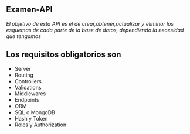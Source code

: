 ## Examen-API

*El objetivo de esta API es el de crear,obtener,actualizar y eliminar los esquemas de cada parte de la base de datos, dependiendo la necesidad que tengamos*

## Los requisitos obligatorios son
* Server
* Routing
* Controllers
* Validations
* Middlewares
* Endpoints
* ORM
* SQL o MongoDB
* Hash y Token
* Roles y Authorization
 

